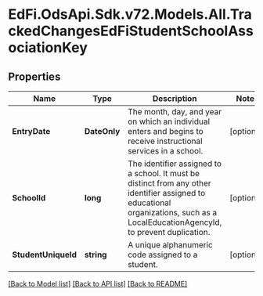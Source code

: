 # EdFi.OdsApi.Sdk.v72.Models.All.TrackedChangesEdFiStudentSchoolAssociationKey

## Properties

Name | Type | Description | Notes
------------ | ------------- | ------------- | -------------
**EntryDate** | **DateOnly** | The month, day, and year on which an individual enters and begins to receive instructional services in a school. | [optional] 
**SchoolId** | **long** | The identifier assigned to a school. It must be distinct from any other identifier assigned to educational organizations, such as a LocalEducationAgencyId, to prevent duplication. | [optional] 
**StudentUniqueId** | **string** | A unique alphanumeric code assigned to a student. | [optional] 

[[Back to Model list]](../README.md#documentation-for-models) [[Back to API list]](../README.md#documentation-for-api-endpoints) [[Back to README]](../README.md)

